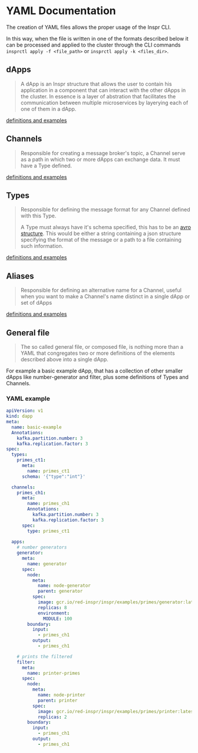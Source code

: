 # YAML Documentation

The creation of YAML files allows the proper usage of the Inspr CLI.

In this way, when the file is written in one of the formats described below it can be processed and applied to the cluster through the CLI commands `insprctl apply -f <file_path>` or `insprctl apply -k <files_dir>`.


## dApps
> A dApp is an Inspr structure that allows the user to contain his application in a component that can interact with the other dApps in the cluster. In essence is a layer of abstration that facilitates the communication between multiple microservices by layerying each of one of them in a dApp.

[definitions and examples](dapp.md)

## Channels
> Responsible for creating a message broker's topic, a Channel serve as a path in which two or more dApps can exchange data. It must have a Type defined.

[definitions and examples](channel.md)

## Types
> Responsible for defining the message format for any Channel defined with this Type.
> 
> A Type must always have it's schema specified, this has to be an [avro structure](https://avro.apache.org/docs/current/).
> This would be either a string containing a json structure specifying the format of the message or a path to a file containing such information.

[definitions and examples](type.md)

## Aliases
> Responsible for defining an alternative name for a Channel, useful when you want to make a Channel's name distinct in a single dApp or set of dApps
> 
[definitions and examples](alias.md)


## General file

>The so called general file, or composed file, is nothing more than a YAML that congregates two or more definitions of the elements described above into a single dApp. 

For example a basic example dApp, that has a collection of other smaller dApps like number-generator and filter, plus some definitions of Types and Channels.

### YAML example

```yaml
apiVersion: v1
kind: dapp
meta:
  name: basic-example  
  Annotations: 
    kafka.partition.number: 3
    kafka.replication.factor: 3
spec:
  types:
    primes_ct1:
      meta:
        name: primes_ct1
      schema: '{"type":"int"}'

  channels:
    primes_ch1:
      meta:
        name: primes_ch1        
        Annotations: 
          kafka.partition.number: 3
          kafka.replication.factor: 3        
      spec:
        type: primes_ct1
         
  apps:
    # number generators
    generator:
      meta:
        name: generator
      spec:
        node:
          meta:
            name: node-generator
            parent: generator
          spec:
            image: gcr.io/red-inspr/inspr/examples/primes/generator:latest
            replicas: 8
            environment:
              MODULE: 100
        boundary:
          input:
            - primes_ch1
          output:
            - primes_ch1

    # prints the filtered
    filter: 
      meta:
        name: printer-primes
      spec:        
        node:
          meta:
            name: node-printer
            parent: printer
          spec:
            image: gcr.io/red-inspr/inspr/examples/primes/printer:latest
            replicas: 2            
        boundary:
          input:
            - primes_ch1
          output:
            - primes_ch1
```
